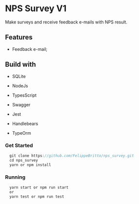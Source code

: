 # NPS Survey V1

Make surveys and receive feedback e-mails with NPS result.

## Features

* Feedback e-mail;

## Build with

* SQLite

* NodeJs

* TypesScript

* Swagger

* Jest

* Handlebears

* TypeOrm

### Get Started

``` javascript
  git clone https://github.com/FelippeBritto/nps_survey.git
  cd nps_survey
  yarn or npm install
``` 
### Running

``` js 
  yarn start or npm run start
  or
  yarn test or npm run test
```
